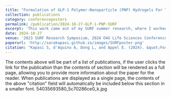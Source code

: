 ```yaml
---
title: "Formulation of GLP-1 Polymer-Nanoparticle (PNP) Hydrogels For Treatment of Type 2 Diabetes"
collection: publications
category: conferenceposters
permalink: /publication/2024-10-27-GLP-1-PNP-SURF
excerpt: 'This work came out of my SURF summer research, where I worked a LOT with a rheometer and learned how to handle rats. And Ozempic.'
date: 2024-10-27
venue: '2023 SURF Research Symposium, 2024 O4U Life Sciences Conference' <br/><img src='/images/54035693580_5c70286ce0_k.jpg'>"
paperurl: 'http://sarakapasi.github.io/images/SURFposter.png'
citation: "Kapasi S, d'Aquino A, Dong L, and Appel E. (2024). &quot;Formulation of GLP-1 Polymer-Nanoparticle (PNP) Hydrogels for Treatment of Type 2 Diabetes.&quot; <i>2024 Out for Undergrad Life Sciences Poster Session</i>. 2024 October 27th. Minneapolis, Minnesota."
---
```


The contents above will be part of a list of publications, if the user clicks the link for the publication than the contents of section will be rendered as a full page, allowing you to provide more information about the paper for the reader. When publications are displayed as a single page, the contents of the above "citation" field will automatically be included below this section in a smaller font. 54035693580_5c70286ce0_k.jpg
